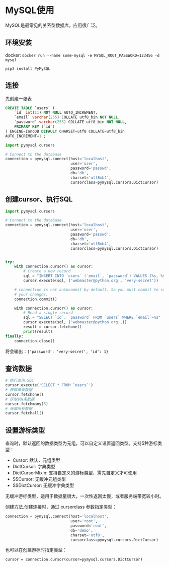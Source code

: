 # MySQL使用

MySQL是最常见的关系型数据库，应用很广泛。

## 环境安装

docker: `docker run --name some-mysql -e MYSQL_ROOT_PASSWORD=123456 -d mysql`

`pip3 install PyMySQL`

## 连接

先创建一张表

```sql
CREATE TABLE `users` (
    `id` int(11) NOT NULL AUTO_INCREMENT,
    `email` varchar(255) COLLATE utf8_bin NOT NULL,
    `password` varchar(255) COLLATE utf8_bin NOT NULL,
    PRIMARY KEY (`id`)
) ENGINE=InnoDB DEFAULT CHARSET=utf8 COLLATE=utf8_bin
AUTO_INCREMENT=1 ;
```

```python
import pymysql.cursors

# Connect to the database
connection = pymysql.connect(host='localhost',
                             user='user',
                             password='passwd',
                             db='db',
                             charset='utf8mb4',
                             cursorclass=pymysql.cursors.DictCursor)
```

## 创建cursor、执行SQL

```python
import pymysql.cursors

# Connect to the database
connection = pymysql.connect(host='localhost',
                             user='user',
                             password='passwd',
                             db='db',
                             charset='utf8mb4',
                             cursorclass=pymysql.cursors.DictCursor)


try:
    with connection.cursor() as cursor:
        # Create a new record
        sql = "INSERT INTO `users` (`email`, `password`) VALUES (%s, %s)"
        cursor.execute(sql, ('webmaster@python.org', 'very-secret'))

    # connection is not autocommit by default. So you must commit to save
    # your changes.
    connection.commit()

    with connection.cursor() as cursor:
        # Read a single record
        sql = "SELECT `id`, `password` FROM `users` WHERE `email`=%s"
        cursor.execute(sql, ('webmaster@python.org',))
        result = cursor.fetchone()
        print(result)
finally:
    connection.close()
```

将会输出：`{'password': 'very-secret', 'id': 1}`


## 查询数据

```python
# 执行查询 SQL
cursor.execute('SELECT * FROM `users`')
# 获取单条数据
cursor.fetchone()
# 获取前N条数据
cursor.fetchmany(3)
# 获取所有数据
cursor.fetchall()
```

## 设置游标类型

查询时，默认返回的数据类型为元组，可以自定义设置返回类型。支持5种游标类型：

- Cursor: 默认，元组类型
- DictCursor: 字典类型
- DictCursorMixin: 支持自定义的游标类型，需先自定义才可使用
- SSCursor: 无缓冲元组类型
- SSDictCursor: 无缓冲字典类型

无缓冲游标类型，适用于数据量很大，一次性返回太慢，或者服务端带宽较小时。

创建方法.创建连接时，通过 cursorclass 参数指定类型：

```python
connection = pymysql.connect(host='localhost',
                             user='root',
                             password='root',
                             db='demo',
                             charset='utf8',
                             cursorclass=pymysql.cursors.DictCursor)
```

也可以在创建游标时指定类型：

`cursor = connection.cursor(cursor=pymysql.cursors.DictCursor)`

